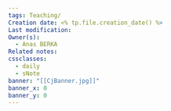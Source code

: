 ```yaml
---
tags: Teaching/
Creation date: <% tp.file.creation_date() %>
Last modification: 
Owner(s):
  - Anas BERKA
Related notes: 
cssclasses:
  - daily
  - sNote
banner: "[[CjBanner.jpg]]"
banner_x: 0
banner_y: 0
---
```

